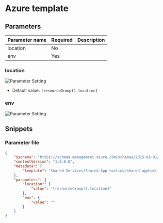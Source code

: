 # Azure template

## Parameters

Parameter name | Required | Description
-------------- | -------- | -----------
location       | No       |
env            | Yes      |

### location

![Parameter Setting](https://img.shields.io/badge/parameter-optional-green?style=flat-square)



- Default value: `[resourceGroup().location]`

### env

![Parameter Setting](https://img.shields.io/badge/parameter-required-orange?style=flat-square)



## Snippets

### Parameter file

```json
{
    "$schema": "https://schema.management.azure.com/schemas/2015-01-01/deploymentParameters.json#",
    "contentVersion": "1.0.0.0",
    "metadata": {
        "template": "Shared-Services/Shared-App-hosting/shared-apphost.json"
    },
    "parameters": {
        "location": {
            "value": "[resourceGroup().location]"
        },
        "env": {
            "value": ""
        }
    }
}
```
